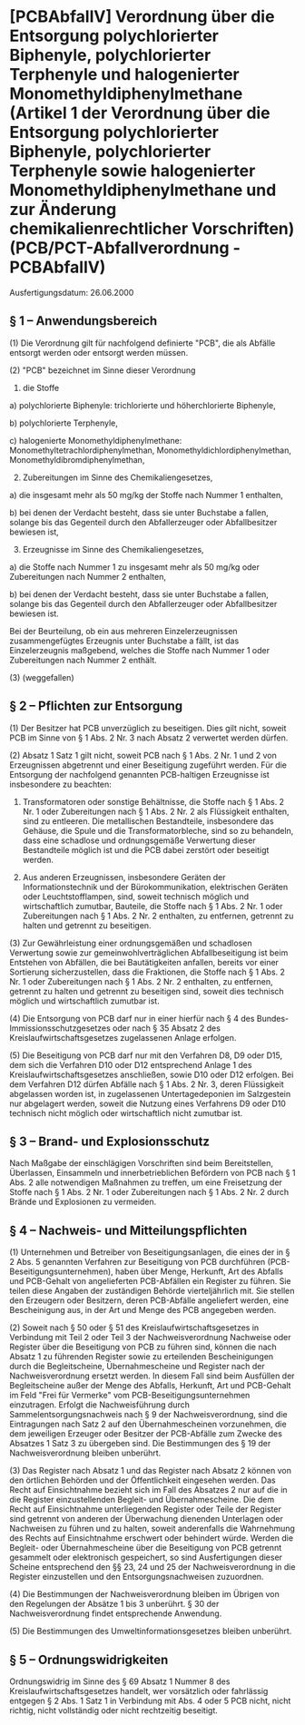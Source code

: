 # [PCBAbfallV] Verordnung über die Entsorgung polychlorierter Biphenyle, polychlorierter Terphenyle und halogenierter Monomethyldiphenylmethane (Artikel 1 der Verordnung über die Entsorgung polychlorierter Biphenyle, polychlorierter Terphenyle sowie halogenierter Monomethyldiphenylmethane und zur Änderung chemikalienrechtlicher Vorschriften)  (PCB/PCT-Abfallverordnung - PCBAbfallV)

Ausfertigungsdatum: 26.06.2000

 

## § 1 – Anwendungsbereich

(1) Die Verordnung gilt für nachfolgend definierte "PCB", die als Abfälle entsorgt werden oder entsorgt werden müssen.

(2) "PCB" bezeichnet im Sinne dieser Verordnung

1. die Stoffe

a) polychlorierte Biphenyle: trichlorierte und höherchlorierte Biphenyle,

b) polychlorierte Terphenyle,

c) halogenierte Monomethyldiphenylmethane: Monomethyltetrachlordiphenylmethan, Monomethyldichlordiphenylmethan, Monomethyldibromdiphenylmethan,

2. Zubereitungen im Sinne des Chemikaliengesetzes,

a) die insgesamt mehr als 50 mg/kg der Stoffe nach Nummer 1 enthalten,

b) bei denen der Verdacht besteht, dass sie unter Buchstabe a fallen, solange bis das Gegenteil durch den Abfallerzeuger oder Abfallbesitzer bewiesen ist,

3. Erzeugnisse im Sinne des Chemikaliengesetzes,

a) die Stoffe nach Nummer 1 zu insgesamt mehr als 50 mg/kg oder Zubereitungen nach Nummer 2 enthalten,

b) bei denen der Verdacht besteht, dass sie unter Buchstabe a fallen, solange bis das Gegenteil durch den Abfallerzeuger oder Abfallbesitzer bewiesen ist.

Bei der Beurteilung, ob ein aus mehreren Einzelerzeugnissen zusammengefügtes Erzeugnis unter Buchstabe a fällt, ist das Einzelerzeugnis maßgebend, welches die Stoffe nach Nummer 1 oder Zubereitungen nach Nummer 2 enthält.

(3) (weggefallen)


## § 2 – Pflichten zur Entsorgung

(1) Der Besitzer hat PCB unverzüglich zu beseitigen. Dies gilt nicht, soweit PCB im Sinne von § 1 Abs. 2 Nr. 3 nach Absatz 2 verwertet werden dürfen.

(2) Absatz 1 Satz 1 gilt nicht, soweit PCB nach § 1 Abs. 2 Nr. 1 und 2 von Erzeugnissen abgetrennt und einer Beseitigung zugeführt werden. Für die Entsorgung der nachfolgend genannten PCB-haltigen Erzeugnisse ist insbesondere zu beachten:

1. Transformatoren oder sonstige Behältnisse, die Stoffe nach § 1 Abs. 2 Nr. 1 oder Zubereitungen nach § 1 Abs. 2 Nr. 2 als Flüssigkeit enthalten, sind zu entleeren. Die metallischen Bestandteile, insbesondere das Gehäuse, die Spule und die Transformatorbleche, sind so zu behandeln, dass eine schadlose und ordnungsgemäße Verwertung dieser Bestandteile möglich ist und die PCB dabei zerstört oder beseitigt werden.

2. Aus anderen Erzeugnissen, insbesondere Geräten der Informationstechnik und der Bürokommunikation, elektrischen Geräten oder Leuchtstofflampen, sind, soweit technisch möglich und wirtschaftlich zumutbar, Bauteile, die Stoffe nach § 1 Abs. 2 Nr. 1 oder Zubereitungen nach § 1 Abs. 2 Nr. 2 enthalten, zu entfernen, getrennt zu halten und getrennt zu beseitigen.

(3) Zur Gewährleistung einer ordnungsgemäßen und schadlosen Verwertung sowie zur gemeinwohlverträglichen Abfallbeseitigung ist beim Entstehen von Abfällen, die bei Bautätigkeiten anfallen, bereits vor einer Sortierung sicherzustellen, dass die Fraktionen, die Stoffe nach § 1 Abs. 2 Nr. 1 oder Zubereitungen nach § 1 Abs. 2 Nr. 2 enthalten, zu entfernen, getrennt zu halten und getrennt zu beseitigen sind, soweit dies technisch möglich und wirtschaftlich zumutbar ist.

(4) Die Entsorgung von PCB darf nur in einer hierfür nach § 4 des Bundes-Immissionsschutzgesetzes oder nach § 35 Absatz 2 des Kreislaufwirtschaftsgesetzes zugelassenen Anlage erfolgen.

(5) Die Beseitigung von PCB darf nur mit den Verfahren D8, D9 oder D15, dem sich die Verfahren D10 oder D12 entsprechend Anlage 1 des Kreislaufwirtschaftsgesetzes anschließen, sowie D10 oder D12 erfolgen. Bei dem Verfahren D12 dürfen Abfälle nach § 1 Abs. 2 Nr. 3, deren Flüssigkeit abgelassen worden ist, in zugelassenen Untertagedeponien im Salzgestein nur abgelagert werden, soweit die Nutzung eines Verfahrens D9 oder D10 technisch nicht möglich oder wirtschaftlich nicht zumutbar ist.


## § 3 – Brand- und Explosionsschutz

Nach Maßgabe der einschlägigen Vorschriften sind beim Bereitstellen, Überlassen, Einsammeln und innerbetrieblichen Befördern von PCB nach § 1 Abs. 2 alle notwendigen Maßnahmen zu treffen, um eine Freisetzung der Stoffe nach § 1 Abs. 2 Nr. 1 oder Zubereitungen nach § 1 Abs. 2 Nr. 2 durch Brände und Explosionen zu vermeiden.


## § 4 – Nachweis- und Mitteilungspflichten

(1) Unternehmen und Betreiber von Beseitigungsanlagen, die eines der in § 2 Abs. 5 genannten Verfahren zur Beseitigung von PCB durchführen (PCB-Beseitigungsunternehmen), haben über Menge, Herkunft, Art des Abfalls und PCB-Gehalt von angelieferten PCB-Abfällen ein Register zu führen. Sie teilen diese Angaben der zuständigen Behörde vierteljährlich mit. Sie stellen den Erzeugern oder Besitzern, deren PCB-Abfälle angeliefert werden, eine Bescheinigung aus, in der Art und Menge des PCB angegeben werden.

(2) Soweit nach § 50 oder § 51 des Kreislaufwirtschaftsgesetzes in Verbindung mit Teil 2 oder Teil 3 der Nachweisverordnung Nachweise oder Register über die Beseitigung von PCB zu führen sind, können die nach Absatz 1 zu führenden Register sowie zu erteilenden Bescheinigungen durch die Begleitscheine, Übernahmescheine und Register nach der Nachweisverordnung ersetzt werden. In diesem Fall sind beim Ausfüllen der Begleitscheine außer der Menge des Abfalls, Herkunft, Art und PCB-Gehalt im Feld "Frei für Vermerke" vom PCB-Beseitigungsunternehmen einzutragen. Erfolgt die Nachweisführung durch Sammelentsorgungsnachweis nach § 9 der Nachweisverordnung, sind die Eintragungen nach Satz 2 auf den Übernahmescheinen vorzunehmen, die dem jeweiligen Erzeuger oder Besitzer der PCB-Abfälle zum Zwecke des Absatzes 1 Satz 3 zu übergeben sind. Die Bestimmungen des § 19 der Nachweisverordnung bleiben unberührt.

(3) Das Register nach Absatz 1 und das Register nach Absatz 2 können von den örtlichen Behörden und der Öffentlichkeit eingesehen werden. Das Recht auf Einsichtnahme bezieht sich im Fall des Absatzes 2 nur auf die in die Register einzustellenden Begleit- und Übernahmescheine. Die dem Recht auf Einsichtnahme unterliegenden Register oder Teile der Register sind getrennt von anderen der Überwachung dienenden Unterlagen oder Nachweisen zu führen und zu halten, soweit anderenfalls die Wahrnehmung des Rechts auf Einsichtnahme erschwert oder behindert würde. Werden die Begleit- oder Übernahmescheine über die Beseitigung von PCB getrennt gesammelt oder elektronisch gespeichert, so sind Ausfertigungen dieser Scheine entsprechend den §§ 23, 24 und 25 der Nachweisverordnung in die Register einzustellen und den Entsorgungsnachweisen zuzuordnen.

(4) Die Bestimmungen der Nachweisverordnung bleiben im Übrigen von den Regelungen der Absätze 1 bis 3 unberührt. § 30 der Nachweisverordnung findet entsprechende Anwendung.

(5) Die Bestimmungen des Umweltinformationsgesetzes bleiben unberührt.


## § 5 – Ordnungswidrigkeiten

Ordnungswidrig im Sinne des § 69 Absatz 1 Nummer 8 des Kreislaufwirtschaftsgesetzes handelt, wer vorsätzlich oder fahrlässig entgegen § 2 Abs. 1 Satz 1 in Verbindung mit Abs. 4 oder 5 PCB nicht, nicht richtig, nicht vollständig oder nicht rechtzeitig beseitigt.

